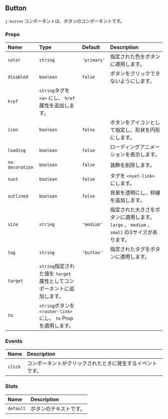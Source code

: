 ## Button

`j-button` コンポーネントは、ボタンのコンポーネントです。

### Props

|Name|Type|Default|Description|
|:--|:--|:--|:--|
|`color`|`string`|`'primary'`|指定された色をボタンに適用します。|
|`disabled`|`boolean`|`false`|ボタンをクリックできないようにします。|
|`href`|`string`タグを `<a>` にし、 `href` 属性を追加します。|
|`icon`|`boolean`|`false`|ボタンをアイコンとして指定し、形状を円形にします。|
|`loading`|`boolean`|`false`|ローディングアニメーションを表示します。|
|`no-decoration`|`boolean`|`false`|装飾を削除します。|
|`nuxt`|`boolean`|`false`|タグを `<nuxt-link>` にします。|
|`outlined`|`boolean`|`false`|背景を透明にし、枠線を追加します。|
|`size`|`string`|`'medium'`|指定された大きさをボタンに適用します。 `large` 、 `medium` 、 `small` の3サイズがあります。|
|`tag`|`string`|`'button'`|指定されたタグをボタンに適用します。|
|`target`|`string`指定された値を `target` 属性としてコンポーネントに追加します。|
|`to`|`string`ボタンを `<router-link>` にし、 `to` Prop を適用します。|

### Events

|Name|Description|
|:--|:--|
|`click`|コンポーネントがクリックされたときに発生するイベントです。|

### Slots

|Name|Description|
|:--|:--|
|`default`|ボタンのテキストです。|
